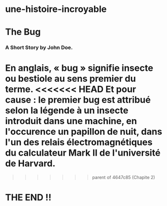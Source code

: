 # une-histoire-incroyable
#  The Bug
### A Short Story  by John Doe.



En anglais, « bug » signifie insecte ou bestiole au sens premier du terme.
<<<<<<< HEAD
Et pour cause : le premier bug est attribué selon la légende à un insecte introduit dans une machine, en l'occurence un papillon de nuit, dans l'un des relais électromagnétiques du calculateur Mark II de l'université de Harvard.
=======

>>>>>>> parent of 4647c85 (Chapite 2)

THE END !!
==========
